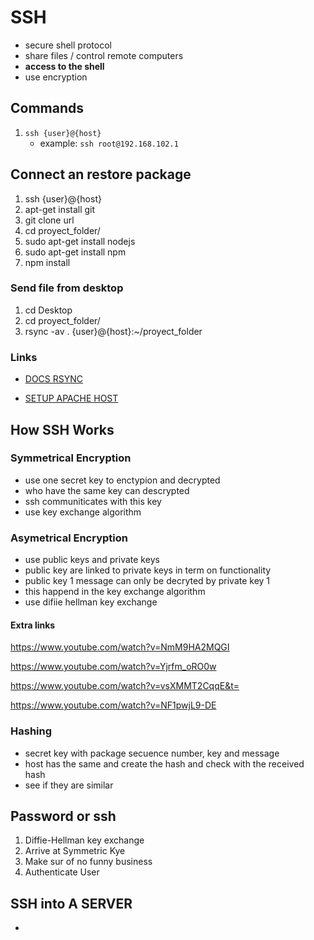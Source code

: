 # SSH

- secure shell protocol
- share files / control remote computers
- **access to the shell**
- use encryption

## Commands

1. `ssh {user}@{host}`
    - example: `ssh root@192.168.102.1`


## Connect an restore package

1. ssh {user}@{host}
2. apt-get install git
3. git clone url
4. cd proyect_folder/
5. sudo apt-get install nodejs
6. sudo apt-get install npm
7. npm install

### Send file from desktop

1. cd Desktop
2. cd proyect_folder/
3. rsync -av . {user}@{host}:~/proyect_folder

### Links
- [DOCS RSYNC](https://www.tecmint.com/rsync-local-remote-file-synchronization-commands/)

- [SETUP APACHE HOST](https://www.digitalocean.com/community/tutorials/how-to-set-up-apache-virtual-hosts-on-ubuntu-16-04)

## How SSH Works

### Symmetrical Encryption
-  use one secret key to enctypion and decrypted
-  who have the same key can descrypted
-  ssh communiticates with this key
-  use key exchange algorithm

### Asymetrical Encryption
- use public keys and private keys
- public key are linked to private keys in term on functionality
- public key 1 message can only be decryted by private key 1
- this happend in the key exchange algorithm
- use difiie hellman key exchange

#### Extra links

https://www.youtube.com/watch?v=NmM9HA2MQGI

https://www.youtube.com/watch?v=Yjrfm_oRO0w

https://www.youtube.com/watch?v=vsXMMT2CqqE&t=

https://www.youtube.com/watch?v=NF1pwjL9-DE

### Hashing

- secret key with package secuence number, key and message
- host has the same and create the hash and check with the received hash
- see if they are similar

## Password or ssh

1. Diffie-Hellman key exchange
2. Arrive at Symmetric Kye
3. Make sur of no funny business
4. Authenticate User

## SSH into A SERVER

-